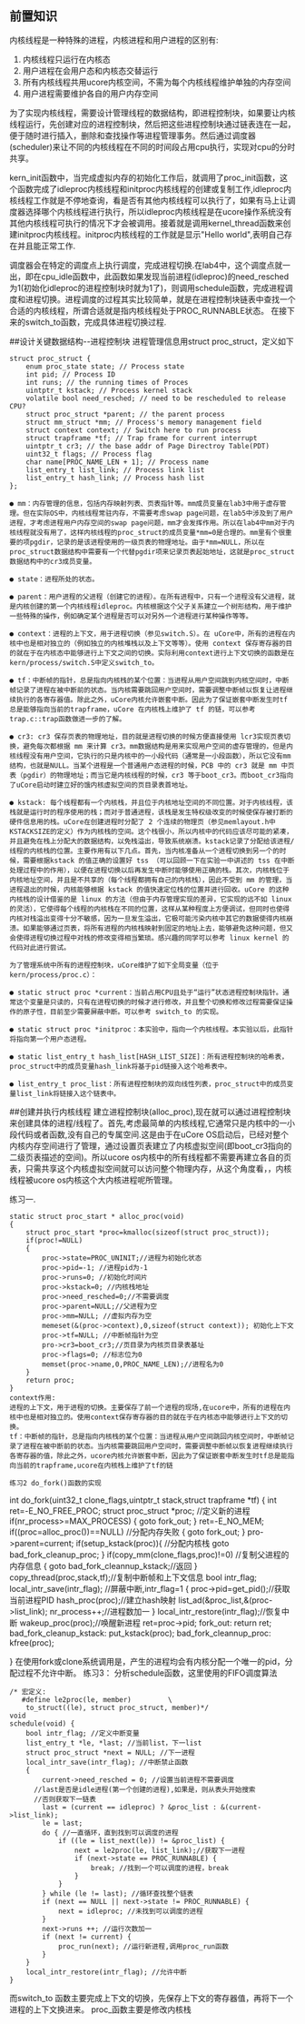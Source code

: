 ## 前置知识
内核线程是一种特殊的进程，内核进程和用户进程的区别有:
1. 内核线程只运行在内核态
2. 用户进程在会用户态和内核态交替运行
3. 所有内核线程共用ucore内核空间，不需为每个内核线程维护单独的内存空间
4. 用户进程需要维护各自的用户内存空间

为了实现内核线程，需要设计管理线程的数据结构，即进程控制块，如果要让内核线程运行，先创建对应的进程控制块，然后把这些进程控制块通过链表连在一起，便于随时进行插入，删除和查找操作等进程管理事务。然后通过调度器(scheduler)来让不同的内核线程在不同的时间段占用cpu执行，实现对cpu的分时共享。

kern_init函数中，当完成虚拟内存的初始化工作后，就调用了proc_init函数，这个函数完成了idleproc内核线程和initproc内核线程的创建或复制工作,idleproc内核线程工作就是不停地查询，看是否有其他内核线程可以执行了，如果有马上让调度器选择哪个内核线程进行执行，所以idleproc内核线程是在ucore操作系统没有其他内核线程可执行的情况下才会被调用。接着就是调用kernel_thread函数来创建initproc内核线程。initproc内核线程的工作就是显示"Hello world",表明自己存在并且能正常工作.

调度器会在特定的调度点上执行调度，完成进程切换.在lab4中，这个调度点就一出，即在cpu_idle函数中，此函数如果发现当前进程(idleproc)的need_resched为1(初始化idleproc的进程控制块时就为1了)，则调用schedule函数，完成进程调度和进程切换。进程调度的过程其实比较简单，就是在进程控制块链表中查找一个合适的内核线程，所谓合适就是指内核线程处于PROC_RUNNABLE状态。
在接下来的switch_to函数，完成具体进程切换过程.

##设计关键数据结构--进程控制块
进程管理信息用struct proc_struct，定义如下
```
struct proc_struct {
    enum proc_state state; // Process state
    int pid; // Process ID
    int runs; // the running times of Proces
    uintptr_t kstack; // Process kernel stack
    volatile bool need_resched; // need to be rescheduled to release CPU?
    struct proc_struct *parent; // the parent process
    struct mm_struct *mm; // Process's memory management field
    struct context context; // Switch here to run process
    struct trapframe *tf; // Trap frame for current interrupt
    uintptr_t cr3; // the base addr of Page Directroy Table(PDT)
    uint32_t flags; // Process flag
    char name[PROC_NAME_LEN + 1]; // Process name
    list_entry_t list_link; // Process link list
    list_entry_t hash_link; // Process hash list
};

● mm：内存管理的信息，包括内存映射列表、页表指针等。mm成员变量在lab3中用于虚存管理。但在实际OS中，内核线程常驻内存，不需要考虑swap page问题，在lab5中涉及到了用户进程，才考虑进程用户内存空间的swap page问题，mm才会发挥作用。所以在lab4中mm对于内核线程就没有用了，这样内核线程的proc_struct的成员变量*mm=0是合理的。mm里有个很重要的项pgdir，记录的是该进程使用的一级页表的物理地址。由于*mm=NULL，所以在proc_struct数据结构中需要有一个代替pgdir项来记录页表起始地址，这就是proc_struct数据结构中的cr3成员变量。

● state：进程所处的状态。

● parent：用户进程的父进程（创建它的进程）。在所有进程中，只有一个进程没有父进程，就是内核创建的第一个内核线程idleproc。内核根据这个父子关系建立一个树形结构，用于维护一些特殊的操作，例如确定某个进程是否可以对另外一个进程进行某种操作等等。

● context：进程的上下文，用于进程切换（参见switch.S）。在 uCore中，所有的进程在内核中也是相对独立的（例如独立的内核堆栈以及上下文等等）。使用 context 保存寄存器的目的就在于在内核态中能够进行上下文之间的切换。实际利用context进行上下文切换的函数是在kern/process/switch.S中定义switch_to。

● tf：中断帧的指针，总是指向内核栈的某个位置：当进程从用户空间跳到内核空间时，中断帧记录了进程在被中断前的状态。当内核需要跳回用户空间时，需要调整中断帧以恢复让进程继续执行的各寄存器值。除此之外，uCore内核允许嵌套中断。因此为了保证嵌套中断发生时tf 总是能够指向当前的trapframe，uCore 在内核栈上维护了 tf 的链，可以参考trap.c::trap函数做进一步的了解。

● cr3: cr3 保存页表的物理地址，目的就是进程切换的时候方便直接使用 lcr3实现页表切换，避免每次都根据 mm 来计算 cr3。mm数据结构是用来实现用户空间的虚存管理的，但是内核线程没有用户空间，它执行的只是内核中的一小段代码（通常是一小段函数），所以它没有mm 结构，也就是NULL。当某个进程是一个普通用户态进程的时候，PCB 中的 cr3 就是 mm 中页表（pgdir）的物理地址；而当它是内核线程的时候，cr3 等于boot_cr3。而boot_cr3指向了uCore启动时建立好的饿内核虚拟空间的页目录表首地址。

● kstack: 每个线程都有一个内核栈，并且位于内核地址空间的不同位置。对于内核线程，该栈就是运行时的程序使用的栈；而对于普通进程，该栈是发生特权级改变的时候使保存被打断的硬件信息用的栈。uCore在创建进程时分配了 2 个连续的物理页（参见memlayout.h中KSTACKSIZE的定义）作为内核栈的空间。这个栈很小，所以内核中的代码应该尽可能的紧凑，并且避免在栈上分配大的数据结构，以免栈溢出，导致系统崩溃。kstack记录了分配给该进程/线程的内核栈的位置。主要作用有以下几点。首先，当内核准备从一个进程切换到另一个的时候，需要根据kstack 的值正确的设置好 tss （可以回顾一下在实验一中讲述的 tss 在中断处理过程中的作用），以便在进程切换以后再发生中断时能够使用正确的栈。其次，内核栈位于内核地址空间，并且是不共享的（每个线程都拥有自己的内核栈），因此不受到 mm 的管理，当进程退出的时候，内核能够根据 kstack 的值快速定位栈的位置并进行回收。uCore 的这种内核栈的设计借鉴的是 linux 的方法（但由于内存管理实现的差异，它实现的远不如 linux 的灵活），它使得每个线程的内核栈在不同的位置，这样从某种程度上方便调试，但同时也使得内核对栈溢出变得十分不敏感，因为一旦发生溢出，它极可能污染内核中其它的数据使得内核崩溃。如果能够通过页表，将所有进程的内核栈映射到固定的地址上去，能够避免这种问题，但又会使得进程切换过程中对栈的修改变得相当繁琐。感兴趣的同学可以参考 linux kernel 的代码对此进行尝试。

为了管理系统中所有的进程控制块，uCore维护了如下全局变量（位于kern/process/proc.c）：

● static struct proc *current：当前占用CPU且处于“运行”状态进程控制块指针。通常这个变量是只读的，只有在进程切换的时候才进行修改，并且整个切换和修改过程需要保证操作的原子性，目前至少需要屏蔽中断。可以参考 switch_to 的实现。

● static struct proc *initproc：本实验中，指向一个内核线程。本实验以后，此指针将指向第一个用户态进程。

● static list_entry_t hash_list[HASH_LIST_SIZE]：所有进程控制块的哈希表，proc_struct中的成员变量hash_link将基于pid链接入这个哈希表中。

● list_entry_t proc_list：所有进程控制块的双向线性列表，proc_struct中的成员变量list_link将链接入这个链表中。
```

##创建并执行内核线程
建立进程控制块(alloc_proc),现在就可以通过进程控制块来创建具体的进程/线程了。首先,考虑最简单的内核线程,它通常只是内核中的一小段代码或者函数,没有自己的专属空间.这是由于在uCore OS启动后，已经对整个内核内存空间进行了管理，通过设置页表建立了内核虚拟空间(即boot_cr3指向的二级页表描述的空间)。所以ucore os内核中的所有线程都不需要再建立各自的页表，只需共享这个内核虚拟空间就可以访问整个物理内存，从这个角度看，，内核线程被ucore os内核这个大内核进程呢所管理。

练习一.
```
static struct proc_start * alloc_proc(void)
{
    struct proc_start *proc=kmalloc(sizeof(struct proc_struct));
    if(proc!=NULL)
    {
        proc->state=PROC_UNINIT;//进程为初始化状态
        proc->pid=-1; //进程pid为-1
        proc->runs=0; //初始化时间片
        proc->kstack=0; //内核栈地址
        proc->need_resched=0;//不需要调度
        proc->parent=NULL;//父进程为空
        proc->mm=NULL; //虚拟内存为空
        memeset(&(proc->context),0,sizeof(struct context)); 初始化上下文
        proc->tf=NULL; //中断帧指针为空
        pro->cr3=boot_cr3;//页目录为内核页目录表基址
        proc->flags=0; //标志位为0
        memset(proc->name,0,PROC_NAME_LEN);//进程名为0
    }
    return proc;
}
context作用:
进程的上下文，用于进程的切换。主要保存了前一个进程的现场,在ucore中，所有的进程在内核中也是相对独立的。使用context保存寄存器的目的就在于在内核态中能够进行上下文的切换。
tf：中断帧的指针，总是指向内核栈的某个位置：当进程从用户空间跳回内核空间时，中断帧记录了进程在被中断前的状态。当内核需要跳回用户空间时，需要调整中断帧以恢复进程继续执行各寄存器的值，除此之外，ucore内核允许嵌套中断，因此为了保证嵌套中断发生时tf总是能指向当前的trapframe,ucore在内核栈上维护了tf的链

练习2 do_fork()函数的实现
```
int do_fork(uint32_t clone_flags,uintptr_t stack,struct trapframe *tf)
{
    int ret=-E_NO_FREE_PROC;
    struct proc_struct *proc; //定义新的进程
    if(nr_process>=MAX_PROCESS)
    {
        goto fork_out;
    }
    ret=-E_NO_MEM;
    if((proc=alloc_proc())==NULL) //分配内存失败
    {
        goto fork_out;
    }
    pro->parent=current;
    if(setup_kstack(proc)){  //分配内核栈
        goto bad_fork_cleanup_proc;
    }
    if(copy_mm(clone_flags,proc)!=0) //复制父进程的内存信息
    {
        goto bad_fork_cleannup_kstack;//返回
    }
    copy_thread(proc,stack,tf);//复制中断帧和上下文信息
    bool intr_flag;
    local_intr_save(intr_flag); //屏蔽中断,intr_flag=1
    {
        proc->pid=get_pid();//获取当前进程PID
        hash_proc(proc);//建立hash映射
        list_ad(&proc_list,&(proc->list_link);
        nr_process++;//进程数加一
    }
    local_intr_restore(intr_flag);//恢复中断
    wakeup_proc(proc);//唤醒新进程
    ret=proc->pid;
    fork_out:
    return ret;
    bad_fork_cleanup_kstack:
    put_kstack(proc);
    bad_fork_cleannup_proc:
    kfree(proc);

}
在使用fork或clone系统调用是，产生的进程均会有内核分配一个唯一的pid，分配过程不允许中断。
练习3：
分析schedule函数，这里使用的FIFO调度算法
```
/* 宏定义:
   #define le2proc(le, member)         \
    to_struct((le), struct proc_struct, member)*/
void
schedule(void) {
    bool intr_flag; //定义中断变量
    list_entry_t *le, *last; //当前list，下一list
    struct proc_struct *next = NULL; //下一进程
    local_intr_save(intr_flag); //中断禁止函数
    {
        current->need_resched = 0; //设置当前进程不需要调度
      //last是否是idle进程(第一个创建的进程),如果是，则从表头开始搜索
      //否则获取下一链表
        last = (current == idleproc) ? &proc_list : &(current->list_link);
        le = last; 
        do { //一直循环，直到找到可以调度的进程
            if ((le = list_next(le)) != &proc_list) {
                next = le2proc(le, list_link);//获取下一进程
                if (next->state == PROC_RUNNABLE) {
                    break; //找到一个可以调度的进程，break
                }
            }
        } while (le != last); //循环查找整个链表
        if (next == NULL || next->state != PROC_RUNNABLE) {
            next = idleproc; //未找到可以调度的进程
        }
        next->runs ++; //运行次数加一
        if (next != current) {
            proc_run(next); //运行新进程,调用proc_run函数
        }
    }
    local_intr_restore(intr_flag); //允许中断
}
```
而switch_to 函数主要完成上下文的切换，先保存上下文的寄存器值，再将下一个进程的上下文换进来。
proc_函数主要是修改内核栈